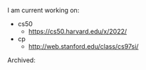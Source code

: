 I am current working on:
* cs50
    * https://cs50.harvard.edu/x/2022/
* cp
    * http://web.stanford.edu/class/cs97si/



Archived:


<!---
yixiangyin/yixiangyin is a ✨ special ✨ repository because its `README.md` (this file) appears on your GitHub profile.
You can click the Preview link to take a look at your changes.
--->
